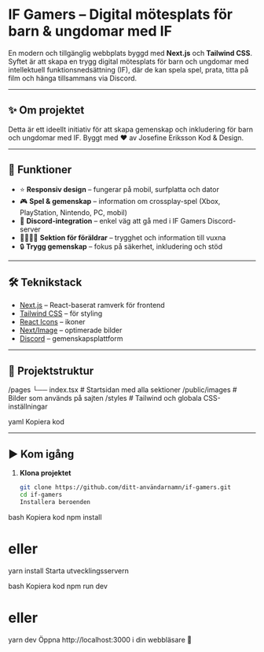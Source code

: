 # IF Gamers – Digital mötesplats för barn & ungdomar med IF

En modern och tillgänglig webbplats byggd med **Next.js** och **Tailwind CSS**.  
Syftet är att skapa en trygg digital mötesplats för barn och ungdomar med intellektuell funktionsnedsättning (IF), där de kan spela spel, prata, titta på film och hänga tillsammans via Discord.

---

## ✨ Om projektet

Detta är ett ideellt initiativ för att skapa gemenskap och inkludering för barn och ungdomar med IF.
Byggt med ❤️ av Josefine Eriksson Kod & Design.

---

## 🚀 Funktioner

- ⭐ **Responsiv design** – fungerar på mobil, surfplatta och dator
- 🎮 **Spel & gemenskap** – information om crossplay-spel (Xbox, PlayStation, Nintendo, PC, mobil)
- 💬 **Discord-integration** – enkel väg att gå med i IF Gamers Discord-server
- 👨‍👩‍👧‍👦 **Sektion för föräldrar** – trygghet och information till vuxna
- 🔒 **Trygg gemenskap** – fokus på säkerhet, inkludering och stöd

---

## 🛠️ Teknikstack

- [Next.js](https://nextjs.org/) – React-baserat ramverk för frontend
- [Tailwind CSS](https://tailwindcss.com/) – för styling
- [React Icons](https://react-icons.github.io/react-icons/) – ikoner
- [Next/Image](https://nextjs.org/docs/api-reference/next/image) – optimerade bilder
- [Discord](https://discord.com/) – gemenskapsplattform

---

## 📂 Projektstruktur

/pages
└── index.tsx # Startsidan med alla sektioner
/public/images # Bilder som används på sajten
/styles # Tailwind och globala CSS-inställningar

yaml
Kopiera kod

---

## ▶️ Kom igång

1. **Klona projektet**
   ```bash
   git clone https://github.com/ditt-användarnamn/if-gamers.git
   cd if-gamers
   Installera beroenden
   ```

bash
Kopiera kod
npm install

# eller

yarn install
Starta utvecklingsservern

bash
Kopiera kod
npm run dev

# eller

yarn dev
Öppna http://localhost:3000 i din webbläsare 🎉
